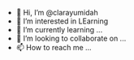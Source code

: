 - 👋 Hi, I’m @clarayumidah
- 👀 I’m interested in LEarning
- 🌱 I’m currently learning ...
- 💞️ I’m looking to collaborate on ...
- 📫 How to reach me ...

<!---
clarayumidah/clarayumidah is a ✨ special ✨ repository because its `README.md` (this file) appears on your GitHub profile.
You can click the Preview link to take a look at your changes.
--->
